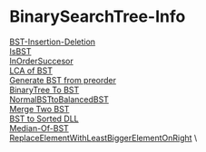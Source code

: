 # BinarySearchTree-Info 
[BST-Insertion-Deletion](https://github.com/mkeshav218/DSA/blob/master/src/binarysearchtree/BinarySearchTree.java) \
[IsBST](https://github.com/mkeshav218/DSA/blob/master/src/binarysearchtree/IsBST.java) \
[InOrderSuccesor](https://github.com/mkeshav218/DSA/blob/master/src/binarysearchtree/InOrderSuccesor.java) \
[LCA of BST](https://github.com/mkeshav218/DSA/blob/master/src/binarysearchtree/LCAofBST.java) \
[Generate BST from preorder](https://github.com/mkeshav218/DSA/blob/master/src/binarysearchtree/BSTFromPreOrder.java) \
[BinaryTree To BST](https://github.com/mkeshav218/DSA/blob/master/src/binarysearchtree/BinaryTreeToBST.java) \
[NormalBSTtoBalancedBST](https://github.com/mkeshav218/DSA/blob/master/src/binarysearchtree/NormalBSTtoBalancedBST.java) \
[Merge Two BST](https://github.com/mkeshav218/DSA/blob/master/src/binarysearchtree/MergeTwoBST.java) \
[BST to Sorted DLL](https://github.com/mkeshav218/DSA/blob/master/src/binarysearchtree/BSTtoSortedDLL.java) \
[Median-Of-BST](https://github.com/mkeshav218/DSA/blob/master/src/binarysearchtree/MedianOfBST.java) \
[ReplaceElementWithLeastBiggerElementOnRight](https://github.com/mkeshav218/DSA/blob/master/src/binarysearchtree/ReplaceElementWithLeastBiggerElementOnRight.java) \

